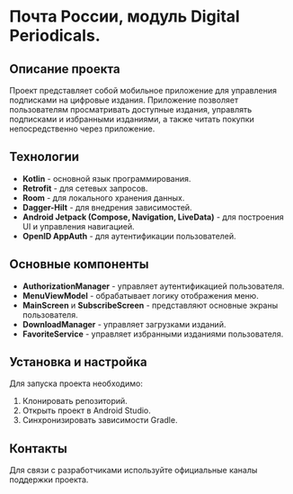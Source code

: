 # Почта России, модуль Digital Periodicals.

## Описание проекта
Проект представляет собой мобильное приложение для управления подписками на цифровые издания. Приложение позволяет пользователям просматривать доступные издания, управлять подписками и избранными изданиями, а также читать покупки непосредственно через приложение.

## Технологии
- **Kotlin** - основной язык программирования.
- **Retrofit** - для сетевых запросов.
- **Room** - для локального хранения данных.
- **Dagger-Hilt** - для внедрения зависимостей.
- **Android Jetpack (Compose, Navigation, LiveData)** - для построения UI и управления навигацией.
- **OpenID AppAuth** - для аутентификации пользователей.

## Основные компоненты
- **AuthorizationManager** - управляет аутентификацией пользователя.
- **MenuViewModel** - обрабатывает логику отображения меню.
- **MainScreen** и **SubscribeScreen** - представляют основные экраны пользователя.
- **DownloadManager** - управляет загрузками изданий.
- **FavoriteService** - управляет избранными изданиями пользователя.

## Установка и настройка
Для запуска проекта необходимо:
1. Клонировать репозиторий.
2. Открыть проект в Android Studio.
3. Синхронизировать зависимости Gradle.

## Контакты
Для связи с разработчиками используйте официальные каналы поддержки проекта.
